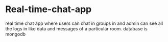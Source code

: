 # Real-time-chat-app
real time chat app where users can chat in groups in and admin can see all the logs in like data and messages of a particular room. database is mongodb
